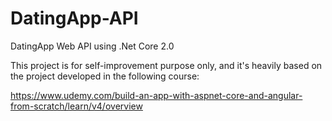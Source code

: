 # DatingApp-API
DatingApp Web API using .Net Core 2.0

This project is for self-improvement purpose only, and it's heavily based on the project developed in the following course:

https://www.udemy.com/build-an-app-with-aspnet-core-and-angular-from-scratch/learn/v4/overview
